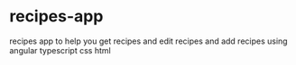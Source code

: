 # recipes-app
recipes app to help you get recipes and edit recipes and add recipes using angular typescript css html 
